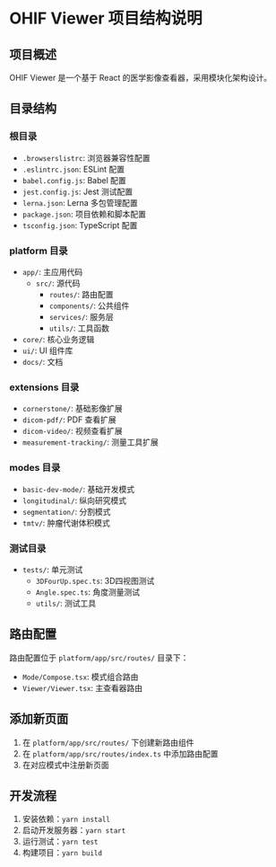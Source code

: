 # OHIF Viewer 项目结构说明

## 项目概述
OHIF Viewer 是一个基于 React 的医学影像查看器，采用模块化架构设计。

## 目录结构

### 根目录
- `.browserslistrc`: 浏览器兼容性配置
- `.eslintrc.json`: ESLint 配置
- `babel.config.js`: Babel 配置
- `jest.config.js`: Jest 测试配置
- `lerna.json`: Lerna 多包管理配置
- `package.json`: 项目依赖和脚本配置
- `tsconfig.json`: TypeScript 配置

### platform 目录
- `app/`: 主应用代码
  - `src/`: 源代码
    - `routes/`: 路由配置
    - `components/`: 公共组件
    - `services/`: 服务层
    - `utils/`: 工具函数
- `core/`: 核心业务逻辑
- `ui/`: UI 组件库
- `docs/`: 文档

### extensions 目录
- `cornerstone/`: 基础影像扩展
- `dicom-pdf/`: PDF 查看扩展
- `dicom-video/`: 视频查看扩展
- `measurement-tracking/`: 测量工具扩展

### modes 目录
- `basic-dev-mode/`: 基础开发模式
- `longitudinal/`: 纵向研究模式
- `segmentation/`: 分割模式
- `tmtv/`: 肿瘤代谢体积模式

### 测试目录
- `tests/`: 单元测试
  - `3DFourUp.spec.ts`: 3D四视图测试
  - `Angle.spec.ts`: 角度测量测试
  - `utils/`: 测试工具

## 路由配置
路由配置位于 `platform/app/src/routes/` 目录下：
- `Mode/Compose.tsx`: 模式组合路由
- `Viewer/Viewer.tsx`: 主查看器路由

## 添加新页面
1. 在 `platform/app/src/routes/` 下创建新路由组件
2. 在 `platform/app/src/routes/index.ts` 中添加路由配置
3. 在对应模式中注册新页面

## 开发流程
1. 安装依赖：`yarn install`
2. 启动开发服务器：`yarn start`
3. 运行测试：`yarn test`
4. 构建项目：`yarn build`
